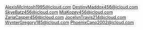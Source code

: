 AlexisMcIntosh1995@icloud.com
DestinyMaddox456@icloud.com
SkyeBatz456@icloud.com
MiaKozey456@icloud.com
ZariaCasper456@icloud.com
JocelynTravis214@icloud.com
WynterGregory185@icloud.com
PhoenixCano2002@icloud.com
